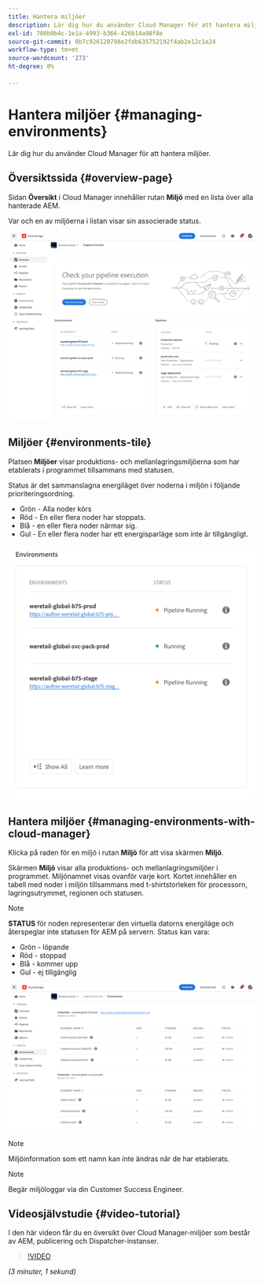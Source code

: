 ```yaml
---
title: Hantera miljöer
description: Lär dig hur du använder Cloud Manager för att hantera miljöer.
exl-id: 700b0b4c-1e1a-4993-b366-426b14a98f8e
source-git-commit: 0b7c926120798e2fdb635752192f4ab2e12c1e24
workflow-type: tm+mt
source-wordcount: '273'
ht-degree: 0%

---
```



# Hantera miljöer {#managing-environments}

Lär dig hur du använder Cloud Manager för att hantera miljöer.

## Översiktssida {#overview-page}

Sidan **Översikt** i Cloud Manager innehåller rutan **Miljö** med en lista över alla hanterade AEM.

Var och en av miljöerna i listan visar sin associerade status.

![Översiktssida](/help/assets/Manage-Environ-Overview.png)

## Miljöer {#environments-tile}

Platsen **Miljöer** visar produktions- och mellanlagringsmiljöerna som har etablerats i programmet tillsammans med statusen.

Status är det sammanslagna energiläget över noderna i miljön i följande prioriteringsordning.

* Grön - Alla noder körs
* Röd - En eller flera noder har stoppats.
* Blå - en eller flera noder närmar sig.
* Gul - En eller flera noder har ett energisparläge som inte är tillgängligt.

![Miljöpanel](/help/assets/Environments-card-new.png)

## Hantera miljöer {#managing-environments-with-cloud-manager}

Klicka på raden för en miljö i rutan **Miljö** för att visa skärmen **Miljö**.

Skärmen **Miljö** visar alla produktions- och mellanlagringsmiljöer i programmet. Miljönamnet visas ovanför varje kort. Kortet innehåller en tabell med noder i miljön tillsammans med t-shirtstorleken för processorn, lagringsutrymmet, regionen och statusen.

>[!NOTE]
>
>**STATUS** för noden representerar den virtuella datorns energiläge och återspeglar inte statusen för AEM på servern. Status kan vara:

* Grön - löpande
* Röd - stoppad
* Blå - kommer upp
* Gul - ej tillgänglig

![Fliken Miljö](/help/assets/Environments-tab.png)

>[!NOTE]
>
>Miljöinformation som ett namn kan inte ändras när de har etablerats.

>[!NOTE]
>
>Begär miljöloggar via din Customer Success Engineer.

## Videosjälvstudie {#video-tutorial}

I den här videon får du en översikt över Cloud Manager-miljöer som består av AEM, publicering och Dispatcher-instanser.

>[!VIDEO](https://video.tv.adobe.com/v/26318/)

*(3 minuter, 1 sekund)*
